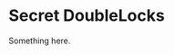 [title]: # (Secret DoubleLocks)
[tags]: # (XXX)
[priority]: # (3769)
# Secret DoubleLocks
Something here.
